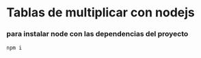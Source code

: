 # Tablas de multiplicar con nodejs

### para instalar node con las dependencias del proyecto

```
npm i
```
